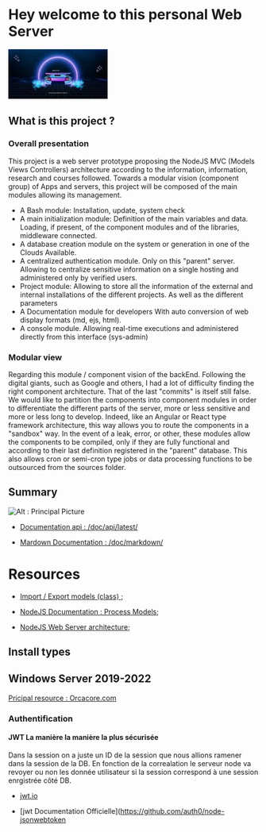 # Hey welcome to this personal Web Server


![Slide](./doc/www.sahirato.tech.jpg)
## What is this project ?

### Overall presentation

This project is a web server prototype proposing the NodeJS MVC (Models Views Controllers) architecture according to the information, information, research and courses followed. Towards a modular vision (component group) of Apps and servers, this project will be composed of the main modules allowing its management.
- A Bash module: Installation, update, system check
- A main initialization module:
Definition of the main variables and data.
Loading, if present, of the component modules and of the libraries, middleware connected.
- A database creation module on the system or generation in one of the Clouds Available.
- A centralized authentication module. Only on this "parent" server. Allowing to centralize sensitive information on a single hosting and administered only by verified users.
- Project module: Allowing to store all the information of the external and internal installations of the different projects. As well as the different parameters
- A Documentation module for developers With auto conversion of web display formats (md, ejs, html).
- A console module. Allowing real-time executions and administered directly from this interface (sys-admin)
 
### Modular view

Regarding this module / component vision of the backEnd.
Following the digital giants, such as Google and others, I had a lot of difficulty finding the right component architecture. That of the last "commits" is itself still false. We would like to partition the components into component modules in order to differentiate the different parts of the server, more or less sensitive and more or less long to develop. Indeed, like an Angular or React type framework architecture, this way allows you to route the components in a "sandbox" way. In the event of a leak, error, or other, these modules allow the components to be compiled, only if they are fully functional and according to their last definition registered in the "parent" database.
This also allows cron or semi-cron type jobs or data processing functions to be outsourced from the sources folder.

## Summary


![Alt : Principal Picture]('https://www.klipfolio.com/gatsby-files/static/1d0d4b2e191a15d080c3857830cdedea/9e562/dashboard-examples-hero.png')

- [Documentation api : /doc/api/latest/]('https://sahirato.tech/doc/api/latest/')

- [Mardown Documentation : /doc/markdown/]('https://sahirato.tech/doc/markdown/')

# Resources 

- [Import / Export models (class) ]('https://www.digitalocean.com/community/tutorials/nodejs-export-and-import-modules');
- [NodeJS Documentation : Process Models]('https://www.google.com/search?q=server+nodejs+model&oq=server+nodejs+model&aqs=chrome..69i57j0i8i13i30.5000j0j7&sourceid=chrome&ie=UTF-8');

- [NodeJS Web Server architecture](https://medium.com/nerd-for-tech/nodejs-web-server-architecture-a21d02a33bad);




## Install types

## Windows Server 2019-2022

[Pricipal resource : Orcacore.com]('https://orcacore.com/install-node-js-windows-server-2022/')

### Authentification 

#### JWT La manière la manière la plus sécurisée

Dans la session on a juste un ID de la session que nous allions ramener dans la session de la DB. En fonction de la correalation le serveur node va revoyer ou non les donnée utilisateur si la session correspond à une session enrgistrée côté DB.
- [jwt.io](https://jwt.io/)

- [jwt Documentation Officielle](https://github.com/auth0/node-jsonwebtoken


